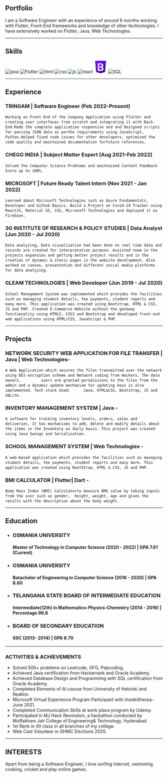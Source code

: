 ## Portfolio

I am a Software Engineer with an experience of around 8 months working with Flutter, Front-End frameworks and knowledge of other technologies. I have extensively worked on Flutter, Java, Web Technologies.

---

## Skills

<p align='left'>
<img src="https://camo.githubusercontent.com/651195b8c66a9dd22316e672992077dbcecea4ca904b45a6681558ebc0ecc517/68747470733a2f2f75706c6f61642e77696b696d656469612e6f72672f77696b6970656469612f656e2f7468756d622f332f33302f4a6176615f70726f6772616d6d696e675f6c616e67756167655f6c6f676f2e7376672f33303070782d4a6176615f70726f6772616d6d696e675f6c616e67756167655f6c6f676f2e7376672e706e67" alt="java" width="40" height="60">
<img src="https://upload.wikimedia.org/wikipedia/commons/thumb/4/44/Google-flutter-logo.svg/1920px-Google-flutter-logo.svg.png" alt="Flutter" width="80" height="40">
 <img src="https://upload.wikimedia.org/wikipedia/commons/thumb/6/61/HTML5_logo_and_wordmark.svg/2048px-HTML5_logo_and_wordmark.svg.png" alt="html" width="40" height="40">
  <img src='https://upload.wikimedia.org/wikipedia/commons/thumb/d/d5/CSS3_logo_and_wordmark.svg/1200px-CSS3_logo_and_wordmark.svg.png' alt="css" width="40" height="40">
 <img src='https://upload.wikimedia.org/wikipedia/commons/6/6a/JavaScript-logo.png' height='30' width='auto' alt="js">
 <img src="https://upload.wikimedia.org/wikipedia/commons/thumb/a/a7/React-icon.svg/1280px-React-icon.svg.png" alt="react" width="auto" height="40"/>
 <img src="https://raw.githubusercontent.com/themedotid/bootstrap-icon/HEAD/docs/bootstrap-icon-css.png" alt="Bootstrap" width="40" height="40"/>

 <img src="https://us.123rf.com/450wm/jovanas/jovanas1612/jovanas161200791/68255878-ic%C3%B4ne-sql.jpg" alt="SQL" width="40" height="40"/>
 </p> 

---

## Experience

### TRINGAM | Software Engineer (Feb 2022-Present)

    Working on Front-End of the Company Application using Flutter and creating user interfaces from scratch and integrating it with Back-End.Made the complete application responsive and and Designed scripts for parsing JSON data as perthe requirements using JavaScript, Python.Helped fixed code issues for other developers, optimised the code quality and maintained documentation forfuture references.
 
### CHEGG INDIA | Subject Matter Expert (Aug 2021-Feb 2022)

    Solved the Computer Science Problems and maintained Content Feedback Score up to 100%.

 
### MICROSOFT | Future Ready Talent Intern (Nov 2021 - Jan 2022)

    Learned about Microsoft Technologies such as Azure Fundamentals, Developer and Github Basics. Build a Project on Covid-19 Tracker using ReactJS, Material UI, CSS, Microsoft Technologies and deployed it on Firebase.
 
### 3G INSTITUTE OF RESEARCH & POLICY STUDIES | Data Analyst (Jun 2020 - Jul 2020)

    Data analyzing, Data visualization had been done on real time data and records are created for interpretation purpose. Assisted team in the projects expansion and getting better project results and in the creation of dynamic & static pages in the website development. Also worked on canvas, presentation and different social media platforms for data analyzing.

### GLEAM TECHNOLOGIES | Web Developer (Jun 2019 - Jul 2020) 

    School Management System was implemented which provides the facilities such as managing student details, fee payments, student reports and many more. This application was created using Bootstrap, HTML & CSS, JS and PHP. Created E-Commerce Website without the gateway functionality using HTML5, CSS3 and Bootstrap and developed front-end web applications using HTML/CSS, JavaScript & PHP.

---

## Projects

### NETWORK SECURITY WEB APPLICATION FOR FILE TRANSFER | Java | Web Technologies-

    A Web Application which secures the files transmitted over the network using DES encryption scheme and Network coding from Hackers. The data owners,         users are granted persmissions to the files from the  admin and a dynamic update mechanism for updating keys is also implemented. Tech stack Used:      Java, HTML&CSS, Bootstrap, JS and SQLite.

### INVENTORY MANAGEMENT SYSTEM | Java -

    A software for tracking inventory levels, orders, sales and deliveries. It has mechanisms to add, delete and modify details about the items in the Inventory on daily basis. This project was created using Java Swings and Serialization.

### SCHOOL MANAGEMENT SYSTEM | Web Technologies -

    A web-based application which provides the facilities such as managing student details, fee payments, student reports and many more. This application was created using BootStrap, HTML & CSS, JS and PHP.

### BMI CALCULATOR | Flutter| Dart - 

    Body Mass Index (BMI) Calculatorto measure BMI value by taking inputs from the user such as gender,  height, weight, age and gives the results with the description about the body weight.

---

## Education

* ### **OSMANIA UNIVERSITY**
  #### Master of Technology in Computer Science (2020 - 2022) | GPA 7.61 (Current)

* ### **OSMANIA UNIVERSITY**
  #### Batachelor of Engineering in Computer Science (2016 - 2020) | GPA 8.60

* ### **TELANGANA STATE BOARD OF INTERMEDIATE EDUCATION**
  #### Intermediate(12th) in Mathematics-Physics-Chemistry (2014 - 2016) | Percentage 96.8

* ### **BOARD OF SECONDARY EDUCATION**
  #### SSC (2013- 2014) | GPA 8.70

---

### ACTIVITIES & ACHIEVEMENTS

* Solved 500+ problems on Leetcode, GFG, Pepcoding.
* Achieved Java certification from Hackerrank and Oracle Academy.
* Achieved Database Design and Programming with SQL certification from Oracle Academy.
* Completed Elements of AI course from University of Helsinki and Reaktor.
* Microsoft Virtual Experience Program Participant with InsideSherpa- June 2021.
* Completed Communication Skills at work place program by Udemy.
* Participated in MJ Hack Revolution, a hackathon conducted by Muffakham Jah College of Engineering& Technology, Hyderabad.
* 1st Rank in XII class in all branches of my college.
* Web Cast Volunteer in GHMC Elections 2020.

---

## INTERESTS
Apart from being a Software Engineer, I love surfing internet, swimming, cooking, cricket and play online games.
